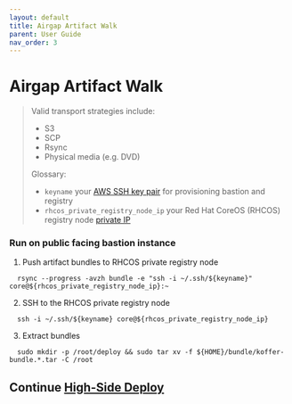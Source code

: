 ```yaml
---
layout: default
title: Airgap Artifact Walk
parent: User Guide
nav_order: 3
---
```


# Airgap Artifact Walk
> Valid transport strategies include:
>  - S3
>  - SCP
>  - Rsync
>  - Physical media (e.g. DVD)
>
> Glossary:
>  - `keyname` your [AWS SSH key pair](https://console.amazonaws-us-gov.com/ec2/home?#KeyPairs) for provisioning bastion and registry
>  - `rhcos_private_registry_node_ip` your Red Hat CoreOS (RHCOS) registry node [private IP](https://console.amazonaws-us-gov.com/ec2/home?#Instances)
>    

### Run on public facing bastion instance
  1. Push artifact bundles to RHCOS private registry node
```
  rsync --progress -avzh bundle -e "ssh -i ~/.ssh/${keyname}" core@${rhcos_private_registry_node_ip}:~
```
  2. SSH to the RHCOS private registry node
```
  ssh -i ~/.ssh/${keyname} core@${rhcos_private_registry_node_ip}
```
  3. Extract bundles
```
  sudo mkdir -p /root/deploy && sudo tar xv -f ${HOME}/bundle/koffer-bundle.*.tar -C /root
```
## Continue [High-Side Deploy]    
[Quay.io Image Pull Secret]:https://cloud.redhat.com/openshift/install/metal/user-provisioned
[High-Side Deploy]:https://codectl.io/docs/user-guide/deploy
